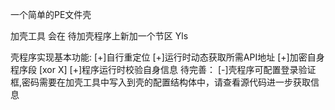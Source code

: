一个简单的PE文件壳

加壳工具 会在 待加壳程序上新加一个节区 Yls

壳程序实现基本功能: 
            [+]自行重定位
            [+]运行时动态获取所需API地址
            [+]加密自身程序段 [xor X]
            [+]程序运行时校验自身信息
待完善：
            [-]壳程序可配置登录验证框,密码需要在加壳工具中写入到壳的配置结构体中，请查看源代码进一步获取信息
            
            
